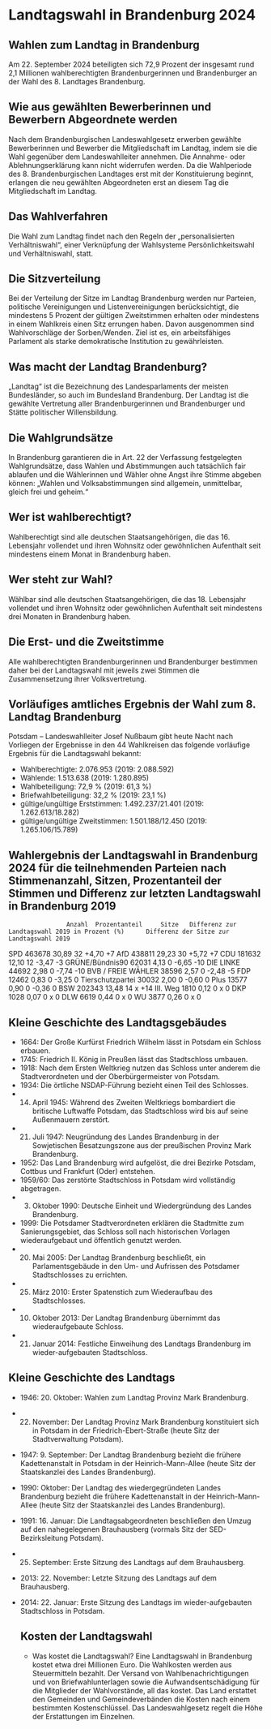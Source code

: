# Landtagswahl in Brandenburg 2024

## Wahlen zum Landtag in Brandenburg

Am 22. September 2024 beteiligten sich 72,9 Prozent der insgesamt rund 2,1 Millionen wahlberechtigten Brandenburgerinnen und Brandenburger an der Wahl des 8. Landtages Brandenburg.

## Wie aus gewählten Bewerberinnen und Bewerbern Abgeordnete werden

Nach dem Brandenburgischen Landeswahlgesetz erwerben gewählte Bewerberinnen und Bewerber die Mitgliedschaft im Landtag, indem sie die Wahl gegenüber dem Landeswahlleiter annehmen. Die Annahme- oder Ablehnungserklärung kann nicht widerrufen werden. Da die Wahlperiode des 8. Brandenburgischen Landtages erst mit der Konstituierung beginnt, erlangen die neu gewählten Abgeordneten erst an diesem Tag die Mitgliedschaft im Landtag.

## Das Wahlverfahren

Die Wahl zum Landtag findet nach den Regeln der „personalisierten Verhältniswahl“, einer Verknüpfung der Wahlsysteme Persönlichkeitswahl und Verhältniswahl, statt.

## Die Sitzverteilung

Bei der Verteilung der Sitze im Landtag Brandenburg werden nur Parteien, politische Vereinigungen und Listenvereinigungen berücksichtigt, die mindestens 5 Prozent der gültigen Zweitstimmen erhalten oder mindestens in einem Wahlkreis einen Sitz errungen haben. Davon ausgenommen sind Wahlvorschläge der Sorben/Wenden. Ziel ist es, ein arbeitsfähiges Parlament als starke demokratische Institution zu gewährleisten.

## Was macht der Landtag Brandenburg?

„Landtag“ ist die Bezeichnung des Landesparlaments der meisten Bundesländer, so auch im Bundesland Brandenburg. Der Landtag ist die gewählte Vertretung aller Brandenburgerinnen und Brandenburger und Stätte politischer Willensbildung.

## Die Wahlgrundsätze

In Brandenburg garantieren die in Art. 22 der Verfassung festgelegten Wahlgrundsätze, dass Wahlen und Abstimmungen auch tatsächlich fair ablaufen und die Wählerinnen und Wähler ohne Angst ihre Stimme abgeben können: „Wahlen und Volksabstimmungen sind allgemein, unmittelbar, gleich frei und geheim.“

## Wer ist wahlberechtigt?

Wahlberechtigt sind alle deutschen Staatsangehörigen, die das 16. Lebensjahr vollendet und ihren Wohnsitz oder gewöhnlichen Aufenthalt seit mindestens einem Monat in Brandenburg haben.

## Wer steht zur Wahl?

Wählbar sind alle deutschen Staatsangehörigen, die das 18. Lebensjahr vollendet und ihren Wohnsitz oder gewöhnlichen Aufenthalt seit mindestens drei Monaten in Brandenburg haben.

## Die Erst- und die Zweitstimme

Alle wahlberechtigten Brandenburgerinnen und Brandenburger bestimmen daher bei der Landtagswahl mit jeweils zwei Stimmen die Zusammensetzung ihrer Volksvertretung.

## Vorläufiges amtliches Ergebnis der Wahl zum 8. Landtag Brandenburg

Potsdam – Landeswahlleiter Josef Nußbaum gibt heute Nacht nach Vorliegen der Ergebnisse in den 44 Wahlkreisen das folgende vorläufige Ergebnis für die Landtagswahl bekannt:

* Wahlberechtigte: 2.076.953 (2019: 2.088.592)
* Wählende: 1.513.638 (2019: 1.280.895)
* Wahlbeteiligung: 72,9 % (2019: 61,3 %)
* Briefwahlbeteiligung: 32,2 % (2019: 23,1 %)
* gültige/ungültige Erststimmen: 1.492.237/21.401 (2019: 1.262.613/18.282)
* gültige/ungültige Zweitstimmen: 1.501.188/12.450 (2019: 1.265.106/15.789)

## Wahlergebnis der Landtagswahl in Brandenburg 2024 für die teilnehmenden Parteien nach Stimmenanzahl, Sitzen, Prozentanteil der Stimmen und Differenz zur letzten Landtagswahl in Brandenburg 2019

                    Anzahl	Prozentanteil	  Sitze	  Differenz zur Landtagswahl 2019 in Prozent (%)      Differenz der Sitze zur Landtagswahl 2019 
SPD	                463678	30,89	          32	    +4,70                                               +7
AfD	                438811	29,23	          30	    +5,72                                               +7
CDU	                181632	12,10	          12	    -3,47                                               -3
GRÜNE/Bündnis90	    62031	  4,13	          0	      -6,65                                               -10
DIE LINKE	          44692	  2,98	          0	      -7,74                                               -10
BVB / FREIE WÄHLER	38596	  2,57	          0	      -2,48                                               -5
FDP	                12462	  0,83	          0	      -3,25                                                0
Tierschutzpartei	  30032	  2,00	          0	      -0,60                                                0
Plus	              13577	  0,90	          0	      -0,36                                                0
BSW	                202343	13,48	          14	     x                                                  +14
III. Weg	          1810	  0,12	          0	       x                                                   0
DKP	                1028	  0,07	          0	       x                                                   0
DLW	                6619	  0,44	          0	       x                                                   0
WU	                3877	  0,26	          0	       x                                                   0



## Kleine Geschichte des Landtagsgebäudes

* 1664: Der Große Kurfürst Friedrich Wilhelm lässt in Potsdam ein Schloss erbauen.
* 1745: Friedrich II. König in Preußen lässt das Stadtschloss umbauen.
* 1918: Nach dem Ersten Weltkrieg nutzen das Schloss unter anderem die Stadtverordneten und der Oberbürgermeister von Potsdam.
* 1934: Die örtliche NSDAP-Führung bezieht einen Teil des Schlosses.
* 14. April 1945: Während des Zweiten Weltkriegs bombardiert die britische Luftwaffe Potsdam, das Stadtschloss wird bis auf seine Außenmauern zerstört.
* 21. Juli 1947: Neugründung des Landes Brandenburg in der Sowjetischen Besatzungszone aus der preußischen Provinz Mark Brandenburg.
* 1952: Das Land Brandenburg wird aufgelöst, die drei Bezirke Potsdam, Cottbus und Frankfurt (Oder) entstehen.
* 1959/60: Das zerstörte Stadtschloss in Potsdam wird vollständig abgetragen.
* 3. Oktober 1990: Deutsche Einheit und Wiedergründung des Landes Brandenburg.
* 1999: Die Potsdamer Stadtverordneten erklären die Stadtmitte zum Sanierungsgebiet, das Schloss soll nach historischen Vorlagen wiederaufgebaut und öffentlich genutzt werden.
* 20. Mai 2005: Der Landtag Brandenburg beschließt, ein Parlamentsgebäude in den Um- und Aufrissen des Potsdamer Stadtschlosses zu errichten.
* 25. März 2010: Erster Spatenstich zum Wiederaufbau des Stadtschlosses.
* 10. Oktober 2013: Der Landtag Brandenburg übernimmt das wiederaufgebaute Schloss.
* 21. Januar 2014: Festliche Einweihung des Landtags Brandenburg im wieder-aufgebauten Stadtschloss.

## Kleine Geschichte des Landtags

* 1946: 20. Oktober: Wahlen zum Landtag Provinz Mark Brandenburg.
* 22. November: Der Landtag Provinz Mark Brandenburg konstituiert sich in Potsdam in der Friedrich-Ebert-Straße (heute Sitz der Stadtverwaltung Potsdam).
* 1947: 9. September: Der Landtag Brandenburg bezieht die frühere Kadettenanstalt in Potsdam in der Heinrich-Mann-Allee (heute Sitz der Staatskanzlei des Landes Brandenburg).
* 1990: Oktober: Der Landtag des wiedergegründeten Landes Brandenburg bezieht die frühere Kadettenanstalt in der Heinrich-Mann-Allee (heute Sitz der Staatskanzlei des Landes Brandenburg).
* 1991: 16. Januar: Die Landtagsabgeordneten beschließen den Umzug auf den nahegelegenen Brauhausberg (vormals Sitz der SED-Bezirksleitung Potsdam).
* 25. September: Erste Sitzung des Landtags auf dem Brauhausberg.
* 2013: 22. November: Letzte Sitzung des Landtags auf dem Brauhausberg.
* 2014: 22. Januar: Erste Sitzung des Landtags im wieder-aufgebauten Stadtschloss in Potsdam.

  ## Kosten der Landtagswahl
  * Was kostet die Landtagswahl? Eine Landtagswahl in Brandenburg kostet etwa drei Millionen Euro. Die Wahlkosten werden aus Steuermitteln bezahlt. Der Versand von Wahlbenachrichtigungen und von Briefwahlunterlagen sowie die Aufwandsentschädigung für die Mitglieder der Wahlvorstände, all das kostet. Das Land erstattet den Gemeinden und Gemeindeverbänden die Kosten nach einem bestimmten Kostenschlüssel. Das Landeswahlgesetz regelt die Höhe der Erstattungen im Einzelnen.
